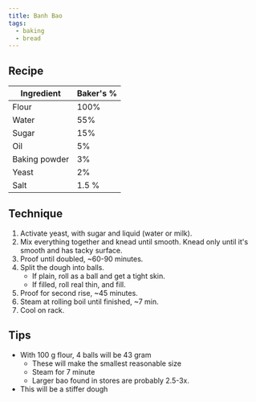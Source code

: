 ```yaml
---
title: Banh Bao
tags:
  - baking
  - bread
---
```


## Recipe

| Ingredient    | Baker's % |
| ------------- | --------- |
| Flour         | 100%      |
| Water         | 55%       |
| Sugar         | 15%       |
| Oil           | 5%        |
| Baking powder | 3%        |
| Yeast         | 2%        |
| Salt          | 1.5 %     |

## Technique

1. Activate yeast, with sugar and liquid (water or milk).
1. Mix everything together and knead until smooth.
   Knead only until it's smooth and has tacky surface.
1. Proof until doubled, ~60-90 minutes.
1. Split the dough into balls.
   - If plain, roll as a ball and get a tight skin.
   - If filled, roll real thin, and fill.
1. Proof for second rise, ~45 minutes.
1. Steam at rolling boil until finished, ~7 min.
1. Cool on rack.

## Tips

- With 100 g flour, 4 balls will be 43 gram
  - These will make the smallest reasonable size
  - Steam for 7 minute
  - Larger bao found in stores are probably 2.5-3x.
- This will be a stiffer dough
